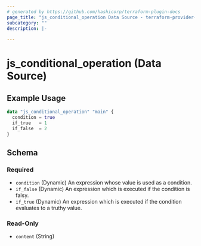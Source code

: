 ```yaml
---
# generated by https://github.com/hashicorp/terraform-plugin-docs
page_title: "js_conditional_operation Data Source - terraform-provider-js"
subcategory: ""
description: |-
  
---
```


# js_conditional_operation (Data Source)



## Example Usage

```terraform
data "js_conditional_operation" "main" {
  condition = true
  if_true   = 1
  if_false  = 2
}
```

<!-- schema generated by tfplugindocs -->
## Schema

### Required

- `condition` (Dynamic) An expression whose value is used as a condition.
- `if_false` (Dynamic) An expression which is executed if the condition is falsy.
- `if_true` (Dynamic) An expression which is executed if the condition evaluates to a truthy value.

### Read-Only

- `content` (String)
